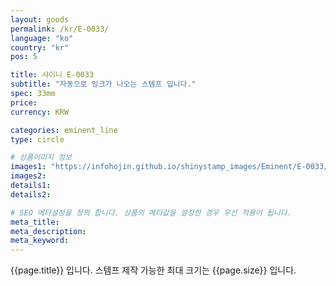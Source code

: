```yaml
---
layout: goods
permalink: /kr/E-0033/
language: "ko"
country: "kr"
pos: 5

title: 샤이니 E-0033
subtitle: "자동으로 잉크가 나오는 스템프 입니다."
spec: 33mm
price: 
currency: KRW

categories: eminent_line
type: circle

# 상품이미지 정보
images1: "https://infohojin.github.io/shinystamp_images/Eminent/E-0033/E-0033_1.jpg"
images2:
details1:
details2:    

# SEO 메타설정을 정의 합니다. 상품의 메타값을 설정한 경우 우선 적용이 됩니다.
meta_title: 
meta_description:
meta_keyword:
---
```


{{page.title}} 입니다. 스템프 제작 가능한 최대 크기는 {{page.size}} 입니다.